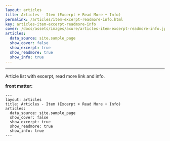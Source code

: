 ```yaml
---
layout: articles
title: Articles - Item (Excerpt + Read More + Info)
permalink: /articles/item-excerpt-readmore-info.html
key: articles-item-excerpt-readmore-info
cover: /docs/assets/images/axure/articles-item-excerpt-readmore-info.jpg
articles:
  data_source: site.sample_page
  show_cover: false
  show_excerpt: true
  show_readmore: true
  show_info: true
---
```


<div class="article__content" markdown="1">

---

Article list with excerpt, read more link and info.

<!-- more -->

**front matter:**

    ---
    layout: articles
    title: Articles - Item (Excerpt + Read More + Info)
    articles:
      data_source: site.sample_page
      show_cover: false
      show_excerpt: true
      show_readmore: true
      show_info: true
    ---

</div>